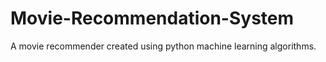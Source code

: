 # Movie-Recommendation-System
A movie recommender created using python machine learning algorithms.
